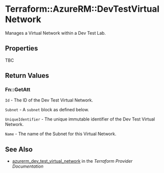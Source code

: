# Terraform::AzureRM::DevTestVirtualNetwork

Manages a Virtual Network within a Dev Test Lab.

## Properties

TBC

## Return Values

### Fn::GetAtt

`Id` - The ID of the Dev Test Virtual Network.

`Subnet` - A `subnet` block as defined below.

`UniqueIdentifier` - The unique immutable identifier of the Dev Test Virtual Network.

`Name` - The name of the Subnet for this Virtual Network.

## See Also

* [azurerm_dev_test_virtual_network](https://www.terraform.io/docs/providers/azurerm/r/dev_test_virtual_network.html) in the _Terraform Provider Documentation_